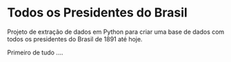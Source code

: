 # Todos os Presidentes do Brasil
Projeto de extração de dados em Python para criar uma base de dados com todos os presidentes do Brasil de 1891 até hoje.

Primeiro de tudo ....